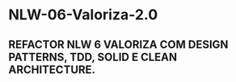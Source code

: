 # NLW-06-Valoriza-2.0

## REFACTOR NLW 6 VALORIZA COM DESIGN PATTERNS, TDD, SOLID E CLEAN ARCHITECTURE.
